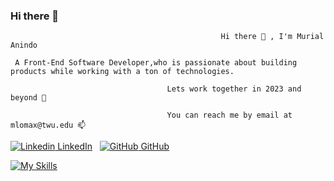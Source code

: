 ### Hi there 👋 

<!--
**twentymurial33/twentymurial33** is a ✨ _special_ ✨ repository because its `README.md` (this file) appears on your GitHub profile.

Here are some ideas to get you started:

Hi there 👋 , I'm Murial Anindo
- 👯 I’m looking to collaborate on startup projects 
- 💬 Ask me about anything
- 📫 How to reach me: mlomax@twu.edu | 713-962-0931
- 📫 Started https://medium.com/@mlomax_46744 
-->

                                                   Hi there 👋 , I'm Murial Anindo
                                                 
     A Front-End Software Developer,who is passionate about building products while working with a ton of technologies.
         
                                       Lets work together in 2023 and beyond 👯 
                                       
                                       You can reach me by email at mlomax@twu.edu 📫 
                                       
                                       
                                      

[![Linkedin](https://i.stack.imgur.com/gVE0j.png) LinkedIn](https://www.linkedin.com/in/murial-anindo/)
&nbsp;
[![GitHub](https://i.stack.imgur.com/tskMh.png) GitHub](https://github.com/twentymurial33/)

[![My Skills](https://skillicons.dev/icons?i=aws,javascript,typescript,styledcomponents,nextjs,react,css,html,prisma,materialui&perline=3)](https://skillicons.dev)

